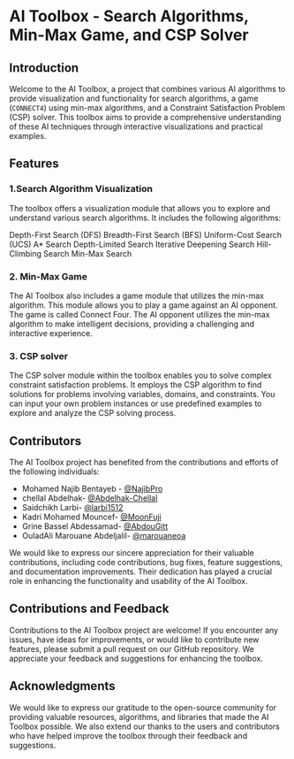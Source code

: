 # AI Toolbox - Search Algorithms, Min-Max Game, and CSP Solver

## Introduction
Welcome to the AI Toolbox, a project that combines various AI algorithms to provide visualization and functionality for search algorithms, a game (`CONNECT4`) using min-max algorithms, and a Constraint Satisfaction Problem (CSP) solver. This toolbox aims to provide a comprehensive understanding of these AI techniques through interactive visualizations and practical examples.

## Features

### 1.Search Algorithm Visualization
The toolbox offers a visualization module that allows you to explore and understand various search algorithms. It includes the following algorithms:

Depth-First Search (DFS)
Breadth-First Search (BFS)
Uniform-Cost Search (UCS)
A* Search
Depth-Limited Search
Iterative Deepening Search
Hill-Climbing Search
Min-Max Search

### 2. Min-Max Game
The AI Toolbox also includes a game module that utilizes the min-max algorithm. This module allows you to play a game against an AI opponent. The game is called  Connect Four. The AI opponent utilizes the min-max algorithm to make intelligent decisions, providing a challenging and interactive experience.

### 3. CSP solver
The CSP solver module within the toolbox enables you to solve complex constraint satisfaction problems. It employs the CSP algorithm to find solutions for problems involving variables, domains, and constraints. You can input your own problem instances or use predefined examples to explore and analyze the CSP solving process. 

## Contributors
The AI Toolbox project has benefited from the contributions and efforts of the following individuals:
<ul>
  <li> Mohamed Najib Bentayeb - <a href="https://github.com/NajibPro">@NajibPro</a> </li>
  <li>chellal Abdelhak- <a href="https://github.com/Abdelhak-Chellal">@Abdelhak-Chellal</a></li>
<li>Saidchikh Larbi- <a href="https://github.com/larbi1512">@larbi1512</a></li>
<li>Kadri Mohamed Mouncef- <a href="https://github.com/MoonFuji">@MoonFuji</a></li>
<li>Grine Bassel Abdessamad- <a href="https://github.com/AbdouGitt">@AbdouGitt</a></li>
<li>OuladAli Marouane Abdeljalil- <a href="https://github.com/marouaneoa">@marouaneoa</a></li>
 </ul>

We would like to express our sincere appreciation for their valuable contributions, including code contributions, bug fixes, feature suggestions, and documentation improvements. Their dedication has played a crucial role in enhancing the functionality and usability of the AI Toolbox.

## Contributions and Feedback
Contributions to the AI Toolbox project are welcome! If you encounter any issues, have ideas for improvements, or would like to contribute new features, please submit a pull request on our GitHub repository. We appreciate your feedback and suggestions for enhancing the toolbox.

## Acknowledgments
We would like to express our gratitude to the open-source community for providing valuable resources, algorithms, and libraries that made the AI Toolbox possible. We also extend our thanks to the users and contributors who have helped improve the toolbox through their feedback and suggestions.
